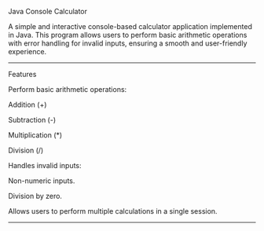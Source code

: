 Java Console Calculator

A simple and interactive console-based calculator application implemented in Java. This program allows users to perform basic arithmetic operations with error handling for invalid inputs, ensuring a smooth and user-friendly experience.


---

Features

Perform basic arithmetic operations:

Addition (+)

Subtraction (-)

Multiplication (*)

Division (/)


Handles invalid inputs:

Non-numeric inputs.

Division by zero.


Allows users to perform multiple calculations in a single session.



---
